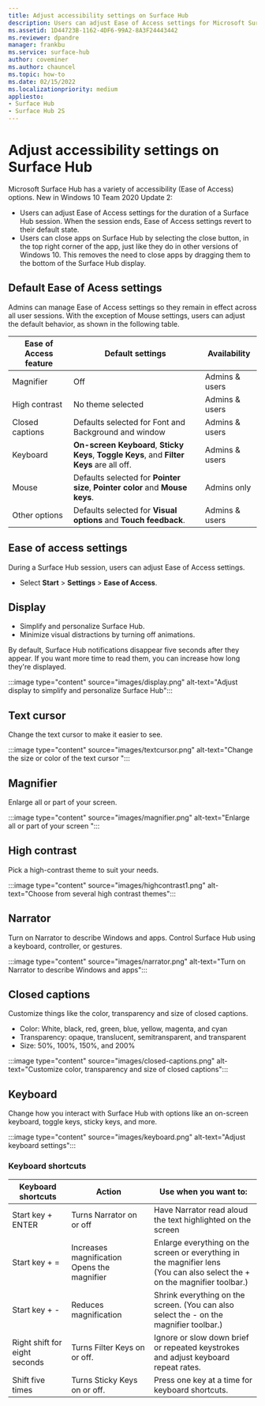 ```yaml
---
title: Adjust accessibility settings on Surface Hub 
description: Users can adjust Ease of Access settings for Microsoft Surface Hub.
ms.assetid: 1D44723B-1162-4DF6-99A2-8A3F24443442
ms.reviewer: dpandre
manager: frankbu
ms.service: surface-hub
author: coveminer
ms.author: chauncel
ms.topic: how-to
ms.date: 02/15/2022
ms.localizationpriority: medium
appliesto:
- Surface Hub
- Surface Hub 2S
---
```


# Adjust accessibility settings on Surface Hub

Microsoft Surface Hub has a variety of accessibility (Ease of Access) options. New in Windows 10 Team 2020 Update 2:

- Users can adjust Ease of Access settings for the duration of a  Surface Hub session. When the session ends, Ease of Access settings revert to their default state.
- Users can close apps on Surface Hub by selecting the close button, in the top right corner of the app, just like they do in other versions of Windows 10. This removes the need to close apps by dragging them to the bottom of the Surface Hub display.

## Default Ease of Acess settings

Admins can manage Ease of Access settings so they remain in effect across all user sessions. With the exception of Mouse settings, users can adjust the default behavior, as shown in the following table.  

| Ease of Access feature | Default settings  | Availability|
| --------------------- | ----------------- |-------------|
| Magnifier             | Off               |Admins & users|
| High contrast         | No theme selected |Admins & users|
| Closed captions       | Defaults selected for Font and Background and window |Admins & users|
| Keyboard              | **On-screen Keyboard**, **Sticky Keys**, **Toggle Keys**, and **Filter Keys** are all off. |Admins & users|
| Mouse                 | Defaults selected for **Pointer size**, **Pointer color** and **Mouse keys**. |Admins only|
| Other options         | Defaults selected for **Visual options** and **Touch feedback**. |Admins & users|

## Ease of access settings

During a Surface Hub session, users can adjust Ease of Access settings.

- Select **Start** > **Settings** > **Ease of Access**.

## Display

- Simplify and personalize Surface Hub.
- Minimize visual distractions by turning off animations.

By default, Surface Hub notifications disappear five seconds after they appear. If you want more time to read them, you can increase how long they're displayed.

 :::image type="content" source="images/display.png" alt-text="Adjust display to simplify and personalize Surface Hub":::

## Text cursor

Change the text cursor to make it easier to see.

:::image type="content" source="images/textcursor.png" alt-text="Change the size or color of the text cursor ":::

## Magnifier

Enlarge all or part of your screen.

 :::image type="content" source="images/magnifier.png" alt-text="Enlarge all or part of your screen ":::

## High contrast

Pick a high-contrast theme to suit your needs.

:::image type="content" source="images/highcontrast1.png" alt-text="Choose from several high contrast themes":::

## Narrator

Turn on Narrator to describe Windows and apps. Control Surface Hub using a keyboard, controller, or gestures.

:::image type="content" source="images/narrator.png" alt-text="Turn on Narrator to describe Windows and apps":::

## Closed captions

Customize things like the color, transparency and size of closed captions.

- Color: White, black, red, green, blue, yellow, magenta, and cyan
- Transparency: opaque, translucent, semitransparent, and transparent
- Size: 50%, 100%, 150%, and 200%

:::image type="content" source="images/closed-captions.png" alt-text="Customize color, transparency and size of closed captions":::

## Keyboard

Change how you interact with Surface Hub with options like an on-screen keyboard, toggle keys, sticky keys, and more.

:::image type="content" source="images/keyboard.png" alt-text="Adjust keyboard settings":::

### Keyboard shortcuts  

| Keyboard shortcuts            | Action                                      | Use when you want to:                                                                                                         |
| ----------------------------- | ------------------------------------------- | ----------------------------------------------------------------------------------------------------------------------------- |
| Start key  + ENTER            | Turns Narrator on or off                    | Have Narrator read aloud the text highlighted on the screen                                                                   |
| Start key  +  =               | Increases magnification Opens the magnifier | Enlarge everything on the screen or everything in the magnifier lens<br>(You can also select the + on the magnifier toolbar.) |
| Start key  +   -              | Reduces magnification                       | Shrink everything on the screen. (You can also select the - on the magnifier toolbar.)                                        |
| Right shift for eight seconds | Turns Filter Keys on or off.                | Ignore or slow down brief or repeated keystrokes and adjust keyboard repeat rates.                                            |
| Shift five times              | Turns Sticky Keys on or off.                | Press one key at a time for keyboard shortcuts.                                                                               |
